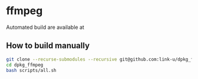 # ffmpeg

Automated build are available at

## How to build manually

```bash
git clone --recurse-submodules --recursive git@github.com:link-u/dpkg_ffmpeg.git
cd dpkg_ffmpeg
bash scripts/all.sh
```
